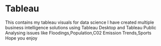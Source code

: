 # Tableau
This contains my tableau visuals for data science
I have created multiple business intelligence solutions using Tableau Desktop and Tableau Public
Analysing issues like Floodings,Population,C02 Emission Trends,Sports
Hope you enjoy
